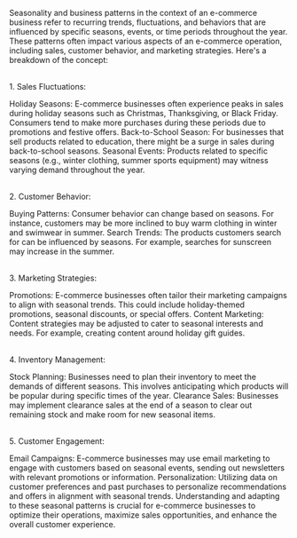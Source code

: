 Seasonality and business patterns in the context of an e-commerce business refer to recurring trends, fluctuations, and behaviors that are influenced by specific seasons, events, or time periods throughout the year. These patterns often impact various aspects of an e-commerce operation, including sales, customer behavior, and marketing strategies. 
Here's a breakdown of the concept:

<br>1. Sales Fluctuations:<br>

Holiday Seasons: E-commerce businesses often experience peaks in sales during holiday seasons such as Christmas, Thanksgiving, or Black Friday. Consumers tend to make more purchases during these periods due to promotions and festive offers.
Back-to-School Season: For businesses that sell products related to education, there might be a surge in sales during back-to-school seasons.
Seasonal Events: Products related to specific seasons (e.g., winter clothing, summer sports equipment) may witness varying demand throughout the year.

<br>2. Customer Behavior:<br>

Buying Patterns: Consumer behavior can change based on seasons. For instance, customers may be more inclined to buy warm clothing in winter and swimwear in summer.
Search Trends: The products customers search for can be influenced by seasons. For example, searches for sunscreen may increase in the summer.

<br>3. Marketing Strategies:<br>

Promotions: E-commerce businesses often tailor their marketing campaigns to align with seasonal trends. This could include holiday-themed promotions, seasonal discounts, or special offers.
Content Marketing: Content strategies may be adjusted to cater to seasonal interests and needs. For example, creating content around holiday gift guides.

<br> 4. Inventory Management:<br>

Stock Planning: Businesses need to plan their inventory to meet the demands of different seasons. This involves anticipating which products will be popular during specific times of the year.
Clearance Sales: Businesses may implement clearance sales at the end of a season to clear out remaining stock and make room for new seasonal items.

<br> 5. Customer Engagement:<br>

Email Campaigns: E-commerce businesses may use email marketing to engage with customers based on seasonal events, sending out newsletters with relevant promotions or information.
Personalization: Utilizing data on customer preferences and past purchases to personalize recommendations and offers in alignment with seasonal trends.
Understanding and adapting to these seasonal patterns is crucial for e-commerce businesses to optimize their operations, maximize sales opportunities, and enhance the overall customer experience. 
